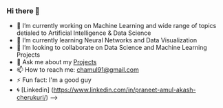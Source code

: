 ### Hi there 👋



- 🔭 I’m currently working on Machine Learning and wide range of topics detialed to Artificial Intelligence & Data Science
- 🌱 I’m currently learning Neural Networks and Data Visualization
- 👯 I’m looking to collaborate on Data Science and Machine Learning Projects
- 💬 Ask me about my [Projects](https://github.com/ch-amul?tab=repositories)
- 📫 How to reach me: chamul91@gmail.com
- ⚡ Fun fact: I'm a good guy 
 - :cyclone: [Linkedin] (https://www.linkedin.com/in/praneet-amul-akash-cherukuri/)
-->
